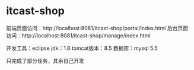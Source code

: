 # itcast-shop
前端页面访问：http://localhost:8081/itcast-shop/portal/index.html
后台页面访问：http://localhost:8081/itcast-shop/manage/index.html

开发工具：eclipse
jdk：1.8
tomcat版本：8.5
数据库：mysql 5.5

只完成了部分任务，其余自己开发
